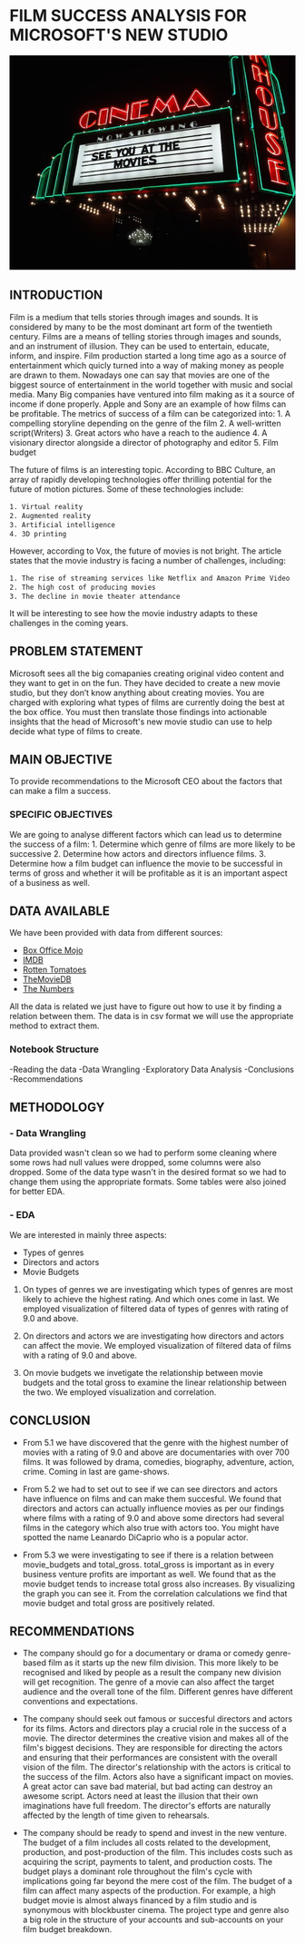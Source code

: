 # FILM SUCCESS ANALYSIS FOR MICROSOFT'S NEW STUDIO

![cinema](cinema.jpeg)

## INTRODUCTION
Film is a medium that tells stories through images and sounds. It is considered by many to be the most dominant art form of the twentieth century. Films are a means of telling stories through images and sounds, and an instrument of illusion. They can be used to entertain, educate, inform, and inspire.
Film production started a long time ago as a source of entertainment which quicly turned into a way of making money as people are drawn to them. Nowadays one can say that movies are one of the biggest source of entertainment in the world together with music and social media. Many Big companies have ventured into film making as it a source of income if done properly. Apple and Sony are an example of how films can be profitable. 
The metrics of success of a film can be categorized into:
    1. A compelling storyline depending on the genre of the film
    2. A well-written script(Writers)
    3. Great actors who have a reach to the audience
    4. A visionary director alongside a director of photography and editor
    5. Film budget 

The future of films is an interesting topic. According to BBC Culture, an array of rapidly developing technologies offer thrilling potential for the future of motion pictures. Some of these technologies include:

    1. Virtual reality
    2. Augmented reality
    3. Artificial intelligence
    4. 3D printing

However, according to Vox, the future of movies is not bright. The article states that the movie industry is facing a number of challenges, including:

    1. The rise of streaming services like Netflix and Amazon Prime Video
    2. The high cost of producing movies
    3. The decline in movie theater attendance

It will be interesting to see how the movie industry adapts to these challenges in the coming years.



## PROBLEM STATEMENT
Microsoft sees all the big comapanies creating original video content and they want to get in on the fun. They have decided to create a new movie studio, but they don’t know anything about creating movies. You are charged with exploring what types of films are currently doing the best at the box office. You must then translate those findings into actionable insights that the head of Microsoft's new movie studio can use to help decide what type of films to create.


## MAIN OBJECTIVE
To provide recommendations to the Microsoft CEO about the factors that can make a film a success.

### SPECIFIC OBJECTIVES 
We are going to analyse different factors which can lead us to determine the success of a film:
    1. Determine which genre of films are more likely to be successive 
    2. Determine how actors and directors influence films.
    3. Determine how a film budget can influence the movie to be successful in terms of gross and whether it will be profitable as it is an important aspect of a business as well.


## DATA AVAILABLE 
We have been provided with data from different sources:

* [Box Office Mojo](https://www.boxofficemojo.com/)
* [IMDB](https://www.imdb.com/)
* [Rotten Tomatoes](https://www.rottentomatoes.com/)
* [TheMovieDB](https://www.themoviedb.org/)
* [The Numbers](https://www.the-numbers.com/)

All the data is related we just have to figure out how to use it by finding a relation between them. The data is in csv format we will use the appropriate method to extract them.

### Notebook Structure
-Reading the data
-Data Wrangling
-Exploratory Data Analysis
-Conclusions
-Recommendations

## METHODOLOGY
### - Data Wrangling

Data provided wasn't clean so we had to perform some cleaning where some rows had null values were dropped, some columns were also dropped. Some of the data type wasn't in the desired format so we had to change them using the appropriate formats. Some tables were also joined for better EDA.

### - EDA

We are interested in mainly three aspects:
- Types of genres
- Directors and actors
- Movie Budgets

1. On types of genres we are investigating which types of genres are most likely to achieve the highest rating. And which ones come in last. We employed visualization of filtered data of types of genres with rating of 9.0 and above.

2. On directors and actors we are investigating how directors and actors can affect the movie. We employed visualization of filtered data of films with a rating of 9.0 and above.

3. On movie budgets we invetigate the relationship between movie budgets and the total gross to examine the linear relationship between the two. We employed visualization and correlation.


## CONCLUSION

- From 5.1 we have discovered that the genre with the highest number of movies with a rating of 9.0 and above are documentaries with over 700 films. It was followed by drama, comedies, biography, adventure, action, crime. Coming in last are game-shows.

- From 5.2 we had to set out to see if we can see directors and actors have influence on films and can make them succesful. We found that directors and actors can actually influence movies as per our findings where films with a rating of 9.0  and above some directors had several films in the category which also true with actors too. You might have spotted the name Leanardo DiCaprio who is a popular actor.

- From 5.3 we were investigating to see if there is a relation between movie_budgets and total_gross. total_gross is important as in every business venture profits are important as well. We found that as the movie budget tends to increase total gross also increases. By visualizing the graph you can see it. From the correlation calculations we find that movie budget and total gross are positively related.


## RECOMMENDATIONS

- The company should go for a documentary or drama or comedy genre-based film as it starts up the new film division. This more likely to be recognised and liked by people as a result the company new division will get recognition. The genre of a movie can also affect the target audience and the overall tone of the film. Different genres have different conventions and expectations. 

- The company should seek out famous or succesful directors and actors for its films. Actors and directors play a crucial role in the success of a movie. The director determines the creative vision and makes all of the film's biggest decisions. They are responsible for directing the actors and ensuring that their performances are consistent with the overall vision of the film. The director's relationship with the actors is critical to the success of the film. Actors also have a significant impact on movies. A great actor can save bad material, but bad acting can destroy an awesome script. Actors need at least the illusion that their own imaginations have full freedom. The director's efforts are naturally affected by the length of time given to rehearsals.

- The company should be ready to spend and invest in the new venture. The budget of a film includes all costs related to the development, production, and post-production of the film. This includes costs such as acquiring the script, payments to talent, and production costs. The budget plays a dominant role throughout the film's cycle with implications going far beyond the mere cost of the film. The budget of a film can affect many aspects of the production. For example, a high budget movie is almost always financed by a film studio and is synonymous with blockbuster cinema. The project type and genre also a big role in the structure of your accounts and sub-accounts on your film budget breakdown.